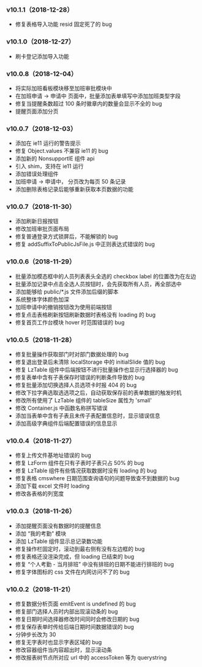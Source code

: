 ### v10.1.1（2018-12-28）

- 修复表格导入功能 resid 固定死了的 bug

### v10.1.0（2018-12-27）

- 刷卡登记添加导入功能

### v10.0.8（2018-12-04）

- 将实际加班看板模块移至加班审批模块中
- 在加班申请 -> 申请中 页面中，批量添加表单填写中添加加班类型字段
- 修复当提醒条数超过 100 条时徽章内的数量会显示不全的 bug
- 提醒页面添加分页

### v10.0.7（2018-12-03）

- 添加在 ie11 运行的警告提示
- 修复 Object.values 不兼容 ie11 的 bug
- 添加新的 NonsupportIE 组件 api
- 引入 shim，支持在 ie11 运行
- 添加错误处理组件
- 加班申请 -> 申请中， 分页改为每页 50 条记录
- 添加删除表格记录后能够重新获取本页数据的功能

### v10.0.7（2018-11-30）

- 添加刷新日报按钮
- 修改加班审批页面布局
- 修复普通登录方式锁屏后，不能解锁的 bug
- 修复 addSuffixToPublicJsFile.js 中正则表达式错误的 bug

### v10.0.6（2018-11-29）

- 批量添加模态框中的人员列表表头全选的 checkbox label 的位置改为在左边
- 批量添加记录中点击全选人员按钮时，会先获取所有人员，再全部选中
- 添加能够给 public/\*.js 文件添加后缀的脚本
- 系统整体字体颜色加深
- 加班申请中的撤销按钮改为使用前端按钮
- 修复点击表格刷新按钮刷新数据时表格没有 loading 的 bug
- 修复首页工作台模块 hover 时范围错误的 bug

### v10.0.5（2018-11-28）

- 修复批量操作获取部门时对部门数据处理的 bug
- 修复退出登录后未清除 localStorage 中的 initialSlide 值的 bug
- 修复 LzTable 组件中后端按钮不进行批量操作也显示行选择器的 bug
- 修复表单中含有子表保存时错误的判断条件导致的 bug
- 修复批量添加切换选择人员选项卡时报 404 的 bug
- 修改下拉字典选取选选项之后，自动获取保存前的表单数据的触发时机
- 修改所有使用了 LzTable 组件的 tableSize 属性为 'small'
- 修改 Container.js 中函数名称拼写错误
- 添加当表单中含有子表且未传子表配置信息时，显示错误信息
- 添加高级字典组件后端配置错误的信息显示

### v10.0.4（2018-11-27）

- 修复上传文件基地址错误的 bug
- 修复 LzForm 组件在只有子表时子表只占 50% 的 bug
- 修复 LzTable 组件有些情况获取数据时没有 loading 的 bug
- 修复表格 cmswhere 日期范围查询语句的问题导致查不到数据的 bug
- 添加下载 excel 文件时 loading
- 修改各表格的列宽度

### v10.0.3（2018-11-26）

- 添加提醒页面没有数据时的提醒信息
- 添加 “我的考勤” 模块
- 添加 LzTable 组件显示总记录数功能
- 修复操作栏固定时，滚动到最右侧有没有左边框的 bug
- 修复表格还没渲染完成，但 loading 已结束的 bug
- 修复 “个人考勤 - 当月排班” 中没有排班的日期不能进行排班的 bug
- 修复字体图标的 css 文件在内网访问不了的 bug

### v10.0.2（2018-11-21）

- 修复数据分析页面 emitEvent is undefined 的 bug
- 修复部门选择人员时内部出现滚动条的 bug
- 修复日期时间选择器修改时间同时会修改日期的 bug
- 修复保存表单时传给后端日期时间数据错误的 bug
- 分钟步长改为 30
- 修复无字表时也显示字表区域的 bug
- 修改容器组件当内容超出时，显示滚动条
- 修改报表树节点所对应 url 中的 accessToken 等为 querystring
